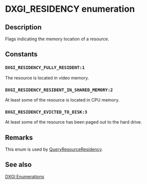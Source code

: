 # DXGI_RESIDENCY enumeration

## Description

Flags indicating the memory location of a resource.

## Constants

### `DXGI_RESIDENCY_FULLY_RESIDENT:1`

The resource is located in video memory.

### `DXGI_RESIDENCY_RESIDENT_IN_SHARED_MEMORY:2`

At least some of the resource is located in CPU memory.

### `DXGI_RESIDENCY_EVICTED_TO_DISK:3`

At least some of the resource has been paged out to the hard drive.

## Remarks

This enum is used by [QueryResourceResidency](https://learn.microsoft.com/windows/desktop/api/dxgi/nf-dxgi-idxgidevice-queryresourceresidency).

## See also

[DXGI Enumerations](https://learn.microsoft.com/windows/desktop/direct3ddxgi/d3d10-graphics-reference-dxgi-enums)